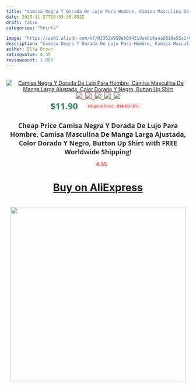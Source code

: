 ```yaml
---
title: "Camisa Negra Y Dorada De Lujo Para Hombre, Camisa Masculina De Manga Larga Ajustada, Color Dorado Y Negro, Button Up Shirt"
date: 2020-11-27T10:33:36.892Z
draft: false
categories: "Shirts"

image: "https://ae01.alicdn.com/kf/H3352e958eb09431dae0c6aaa8010e55a1/Camisa-Negra-Y-Dorada-De-Lujo-Para-Hombre-Camisa-Masculina-De-Manga-Larga-Ajustada-Color-Dorado.jpg"
description: "Camisa Negra Y Dorada De Lujo Para Hombre, Camisa Masculina De Manga Larga Ajustada, Color Dorado Y Negro, Button Up Shirt"
author: Ella Brown
ratingvalue: 4.55
reviewcount: 1.000
---
```

<br>
<div style="text-align: center;">
<a href="https://s.click.aliexpress.com/e/_ATKJWH" target="_blank" rel="nofollow noopener noreferrer"><img alt="Camisa Negra Y Dorada De Lujo Para Hombre, Camisa Masculina De Manga Larga Ajustada, Color Dorado Y Negro, Button Up Shirt" class="magnifier-image" src="https://ae01.alicdn.com/kf/H3352e958eb09431dae0c6aaa8010e55a1/Camisa-Negra-Y-Dorada-De-Lujo-Para-Hombre-Camisa-Masculina-De-Manga-Larga-Ajustada-Color-Dorado.jpg_640x640.jpg">
<br>
<img style="border:1px solid salmon" src="https://ae01.alicdn.com/kf/H3352e958eb09431dae0c6aaa8010e55a1/Camisa-Negra-Y-Dorada-De-Lujo-Para-Hombre-Camisa-Masculina-De-Manga-Larga-Ajustada-Color-Dorado.jpg_120x120.jpg">&nbsp;&nbsp;<img style="border:1px solid salmon" src="https://ae01.alicdn.com/kf/H36f9893275a44efaa211f4acae6db5943/Camisa-Negra-Y-Dorada-De-Lujo-Para-Hombre-Camisa-Masculina-De-Manga-Larga-Ajustada-Color-Dorado.jpg_120x120.jpg">&nbsp;&nbsp;<img style="border:1px solid salmon" src="https://ae01.alicdn.com/kf/H94864b570c094125834155474ba4999eD/Camisa-Negra-Y-Dorada-De-Lujo-Para-Hombre-Camisa-Masculina-De-Manga-Larga-Ajustada-Color-Dorado.jpg_120x120.jpg">&nbsp;&nbsp;<img style="border:1px solid salmon" src="https://ae01.alicdn.com/kf/H09cce2526f944bbe9ac844c2a56d183f4/Camisa-Negra-Y-Dorada-De-Lujo-Para-Hombre-Camisa-Masculina-De-Manga-Larga-Ajustada-Color-Dorado.jpg_120x120.jpg">&nbsp;&nbsp;<img style="border:1px solid salmon" src="https://ae01.alicdn.com/kf/Ha293317ec4a744ba8ed076059528d6bex/Camisa-Negra-Y-Dorada-De-Lujo-Para-Hombre-Camisa-Masculina-De-Manga-Larga-Ajustada-Color-Dorado.jpg_120x120.jpg"></a></div><br0>
<div style="text-align: center;"><span style="background-color: white; border: 0px; box-sizing: border-box; color: seagreen; display: inline-block; font-family: &quot;open sans&quot; , &quot;arial&quot; , &quot;helvetica&quot; , sans-serif , &quot;heiti&quot;; font-size: 24px; font-stretch: inherit; font-weight: 700; line-height: inherit; margin: 0px 10px 0px 0px; padding: 0px; vertical-align: middle;">$11.90 </span>
<span style="background: rgb(255 , 241 , 241); border-radius: 3px; border: 0px; box-sizing: border-box; color: #ff4747; display: inline-block; font-family: inherit; font-size: 12px; font-stretch: inherit; font-style: inherit; font-variant: inherit; font-weight: 600; line-height: inherit; margin: 0px; padding: 2px 5px; transform: scale(0.9); vertical-align: middle;">Original Price : <b style="text-decoration: line-through;">$14.00 </b> 15%&nbsp;&nbsp;</span></div>
<h1 style="color: #333333; display: inline-block; font-family: &quot;open sans&quot; , &quot;arial&quot; , &quot;helvetica&quot; , sans-serif , &quot;heiti&quot;; font-size: 18px; font-stretch: inherit; font-weight: 700; text-align: center;">Cheap Price Camisa Negra Y Dorada De Lujo Para Hombre, Camisa Masculina De Manga Larga Ajustada, Color Dorado Y Negro, Button Up Shirt with FREE Worldwide Shipping!</h1>
<div style="color: #ff4747; text-align: center;">
<img src="https://4.bp.blogspot.com/-M0ZcTcb-5uY/XleCXlxnR4I/AAAAAAAAAEc/OrjgMkXV1oMQFaCRZj5HQwOCBcu3w1FegCPcBGAYYCw/s1600/star.png" style="height: 15px;">&nbsp;<b>4.55</b></div>
<div class="button_cont" align="center"><a class="buynow_a" href="https://s.click.aliexpress.com/e/_ATKJWH" target="_blank" rel="nofollow noopener noreferrer"><H1>Buy on AliExpress</H1></a></div><br>
<div class="separator" style="clear: both; text-align: center;">
<img src="https://lh3.googleusercontent.com/-pTy5HemUv9M/XlePHvY0dAI/AAAAAAAAAE4/0nX5iRUoIWY8eMW9Dpxeirr157OZliDIgCLcBGAsYHQ/s1600/badge.gif" width="480">
</div>
